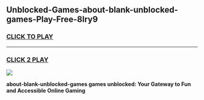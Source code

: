 
## Unblocked-Games-about-blank-unblocked-games-Play-Free-8lry9
<h3>
<a href="https://premium76.site?title=about-blank-unblocked-games&ref=20A">CLICK TO PLAY</a></h3>
<hr>

<h3>
<a href="https://premium76.site?title=about-blank-unblocked-games&ref=20A">CLICK 2 PLAY</a>
  
</h3>

<a href="https://premium76.site?title=about-blank-unblocked-games&ref=20A"><img src="https://clearcache.store/games.png"></a>


**about-blank-unblocked-games games unblocked: Your Gateway to Fun and Accessible Online Gaming**
